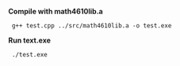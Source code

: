 
**Compile with math4610lib.a**

<pre><code> g++ test.cpp ../src/math4610lib.a -o test.exe </code></pre>

**Run text.exe**

<pre><code> ./test.exe </code></pre>

